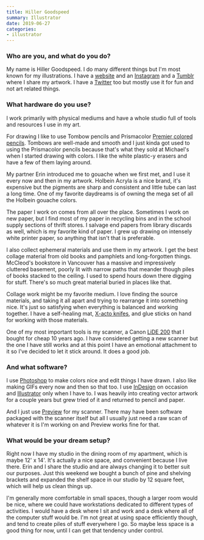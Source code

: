 ```yaml
---
title: Hiller Goodspeed
summary: Illustrator
date: 2019-06-27
categories:
- illustrator
---
```


### Who are you, and what do you do?

My name is Hiller Goodspeed. I do many different things but I'm most known for my illustrations. I have a [website](https://www.hillergoodspeed.com/ "Hiller's website.") and an [Instagram]() and a [Tumblr]() where I share my artwork. I have a [Twitter](https://twitter.com/hillergoodspeed "Hiller's Twitter account.a") too but mostly use it for fun and not art related things.

### What hardware do you use?

I work primarily with physical mediums and have a whole studio full of tools and resources I use in my art.

For drawing I like to use Tombow pencils and Prismacolor [Premier colored pencils][premier-soft-core]. Tombows are well-made and smooth and I just kinda got used to using the Prismacolor pencils because that's what they sold at Michael's when I started drawing with colors. I like the white plastic-y erasers and have a few of them laying around.

My partner Erin introduced me to gouache when we first met, and I use it every now and then in my artwork. Holbein Acryla is a nice brand, it's expensive but the pigments are sharp and consistent and little tube can last a long time. One of my favorite daydreams is of owning the mega set of all the Holbein gouache colors.

The paper I work on comes from all over the place. Sometimes I work on new paper, but I find most of my paper in recycling bins and in the school supply sections of thrift stores. I salvage end papers from library discards as well, which is my favorite kind of paper. I grew up drawing on intensely white printer paper, so anything that isn't that is preferable.

I also collect ephemeral materials and use them in my artwork. I get the best collage material from old books and pamphlets and long-forgotten things. McCleod's bookstore in Vancouver has a massive and impressively cluttered basement, poorly lit with narrow paths that meander though piles of books stacked to the ceiling. I used to spend hours down there digging for stuff. There's so much great material buried in places like that.

Collage work might be my favorite medium. I love finding the source materials, and taking it all apart and trying to rearrange it into something nice. It's just so satisfying when everything is balanced and working together. I have a self-healing mat, [X-acto knifes][x-acto], and glue sticks on hand for working with those materials.

One of my most important tools is my scanner, a Canon [LiDE 200][canoscan-lide-200] that I bought for cheap 10 years ago. I have considered getting a new scanner but the one I have still works and at this point I have an emotional attachment to it so I've decided to let it stick around. It does a good job.

### And what software?

I use [Photoshop][] to make colors nice and edit things I have drawn. I also like making GIFs every now and then so that too. I use [InDesign][] on occasion and [Illustrator][] only when I have to. I was heavily into creating vector artwork for a couple years but grew tried of it and returned to pencil and paper.

And I just use [Preview][] for my scanner. There may have been software packaged with the scanner itself but all I usually just need a raw scan of whatever it is I'm working on and Preview works fine for that.

### What would be your dream setup?

Right now I have my studio in the dining room of my apartment, which is maybe 12' x 14'. It's actually a nice space, and convenient because I live there. Erin and I share the studio and are always changing it to better suit our purposes. Just this weekend we bought a bunch of pine and shelving brackets and expanded the shelf space in our studio by 12 square feet, which will help us clean things up. 
 
I'm generally more comfortable in small spaces, though a larger room would be nice, where we could have workstations dedicated to different types of activities. I would have a desk where I sit and work and a desk where all of the computer stuff would be. I'm not great at using space efficiently though, and tend to create piles of stuff everywhere I go. So maybe less space is a good thing for now, until I can get that tendency under control.

[canoscan-lide-200]: https://www.usa.canon.com/support/p/canoscan-lide-200 "A flatbed scanner."
[illustrator]: https://www.adobe.com/products/illustrator.html "A vector graphics editor."
[indesign]: https://www.adobe.com/products/indesign.html "A desktop/web publishing application."
[photoshop]: https://www.adobe.com/products/photoshop.html "A bitmap image editor."
[premier-soft-core]: https://www.prismacolor.com/products/colored-pencils/softcore-lead "Coloured pencils."
[preview]: https://en.wikipedia.org/wiki/Preview_(Mac_OS) "An image viewer included with Mac OS X."
[x-acto]: https://en.wikipedia.org/wiki/X-Acto "A knife."
